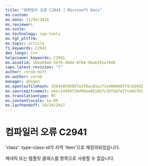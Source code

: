 ```yaml
---
title: "컴파일러 오류 C2941 | Microsoft Docs"
ms.custom: 
ms.date: 11/04/2016
ms.reviewer: 
ms.suite: 
ms.technology: cpp-tools
ms.tgt_pltfrm: 
ms.topic: article
f1_keywords: C2941
dev_langs: C++
helpviewer_keywords: C2941
ms.assetid: 1bba94eb-5bf6-468d-8f84-96a6391a7048
caps.latest.revision: "7"
author: corob-msft
ms.author: corob
manager: ghogen
ms.openlocfilehash: 426450596807a3f8ac81ec71e400040f74c5d493
ms.sourcegitcommit: ebec1d449f2bd98aa851667c2bfeb7e27ce657b2
ms.translationtype: MT
ms.contentlocale: ko-KR
ms.lasthandoff: 10/24/2017
---
```

# <a name="compiler-error-c2941"></a>컴파일러 오류 C2941
'class': type-class-id가 지역 'item'으로 재정의되었습니다.  
  
 제네릭 또는 템플릿 클래스를 항목으로 사용할 수 없습니다.